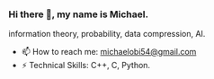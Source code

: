 ### Hi there 👋, my name is Michael.
information theory, probability,  data compression, AI.
- 📫 How to reach me: michaelobi54@gmail.com
- ⚡ Technical Skills: C++, C, Python.
